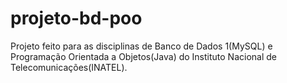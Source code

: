 # projeto-bd-poo
Projeto feito para as disciplinas de Banco de Dados 1(MySQL) e Programação Orientada a Objetos(Java) do Instituto Nacional de Telecomunicações(INATEL). 
